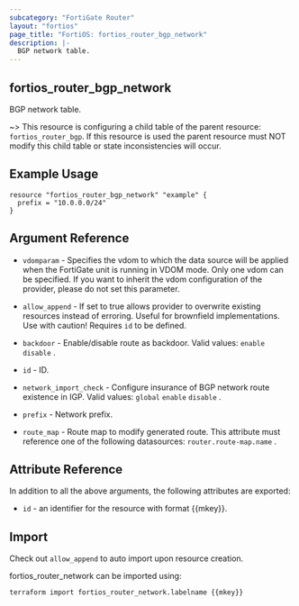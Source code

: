 ```yaml
---
subcategory: "FortiGate Router"
layout: "fortios"
page_title: "FortiOS: fortios_router_bgp_network"
description: |-
  BGP network table.
---
```


## fortios_router_bgp_network
BGP network table.

~> This resource is configuring a child table of the parent resource: `fortios_router_bgp`. If this resource is used the parent resource must NOT modify this child table or state inconsistencies will occur.


## Example Usage

```hcl
resource "fortios_router_bgp_network" "example" {
  prefix = "10.0.0.0/24"
}
```

## Argument Reference
* `vdomparam` - Specifies the vdom to which the data source will be applied when the FortiGate unit is running in VDOM mode. Only one vdom can be specified. If you want to inherit the vdom configuration of the provider, please do not set this parameter.
* `allow_append` - If set to true allows provider to overwrite existing resources instead of erroring. Useful for brownfield implementations. Use with caution! Requires `id` to be defined.

* `backdoor` - Enable/disable route as backdoor. Valid values: `enable` `disable` .
* `id` - ID.
* `network_import_check` - Configure insurance of BGP network route existence in IGP. Valid values: `global` `enable` `disable` .
* `prefix` - Network prefix.
* `route_map` - Route map to modify generated route. This attribute must reference one of the following datasources: `router.route-map.name` .

## Attribute Reference

In addition to all the above arguments, the following attributes are exported:
* `id` - an identifier for the resource with format {{mkey}}.

## Import

Check out `allow_append` to auto import upon resource creation.

fortios_router_network can be imported using:
```sh
terraform import fortios_router_network.labelname {{mkey}}
```
